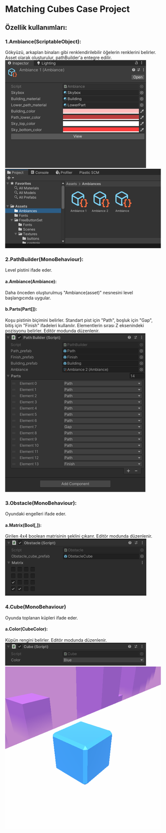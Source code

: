 # Matching Cubes Case Project
##  Özellik kullanımları:

### 1.Ambiance(ScriptableObject):
Gökyüzü, arkaplan binaları gibi renklendirilebilir öğelerin renklerini belirler. Asset olarak oluşturulur, pathBuilder'a entegre edilir.<br />
![alt text](https://github.com/tahayky/matching-cubes/blob/main/docs/ambiance.png?raw=true)<br />
![alt text](https://github.com/tahayky/matching-cubes/blob/main/docs/ambiances.png?raw=true)<br />
### 2.PathBuilder(MonoBehaviour):
Level pistini ifade eder.<br />
#### a.Ambiance(Ambiance):
Daha önceden oluşturulmuş "Ambiance(asset)" nesnesini level başlangıcında uygular.<br />
#### b.Parts(Part[]):
Koşu pistinin biçimini belirler. Standart pist için "Path", boşluk için "Gap", bitiş için "Finish" ifadeleri kullanılır. Elementlerin sırası Z eksenindeki pozisyonu belirler. Editör modunda düzenlenir.<br />
![alt text](https://github.com/tahayky/matching-cubes/blob/main/docs/path_builder.png?raw=true)<br />
### 3.Obstacle(MonoBehaviour):
Oyundaki engelleri ifade eder.
#### a.Matrix(Bool[,]):
Girilen 4x4 boolean matrisinin şeklini çıkarır. Editör modunda düzenlenir.<br />
![alt text](https://github.com/tahayky/matching-cubes/blob/main/docs/obstacle.png?raw=true)<br />
### 4.Cube(MonoBehaviour)
Oyunda toplanan küpleri ifade eder.
#### a.Color(CubeColor):
Küpün rengini belirler. Editör modunda düzenlenir.<br />
![alt text](https://github.com/tahayky/matching-cubes/blob/main/docs/cube_component.png?raw=true)<br />
![alt text](https://github.com/tahayky/matching-cubes/blob/main/docs/cube.png?raw=true)<br />
